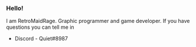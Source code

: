 ### Hello! 
 I am RetroMaidRage.
 Graphic programmer and game developer.
 If you have questions you can tell me in
 - Discord - Quiet#8987
 
 
